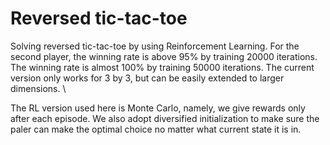# Reversed tic-tac-toe
Solving reversed tic-tac-toe by using Reinforcement Learning. For the second player, the winning rate is above 95% by training 20000 iterations. The winning rate is almost 100% by training 50000 iterations. The current version only works for 3 by 3, but can be easily extended to larger dimensions. \

The RL version used here is Monte Carlo, namely, we give rewards only after each episode. We also adopt diversified initialization to make sure the paler can make the optimal choice no matter what current state it is in.
